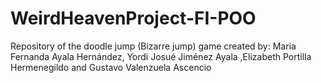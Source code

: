 # WeirdHeavenProject-FI-POO
Repository of the doodle jump (Bizarre jump) game created by: Maria Fernanda Ayala Hernández, Yordi Josué Jiménez Ayala ,Elizabeth Portilla Hermenegildo and Gustavo Valenzuela Ascencio
